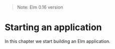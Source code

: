 > Note: Elm 0.16 version

# Starting an application

In this chapter we start building an Elm application.